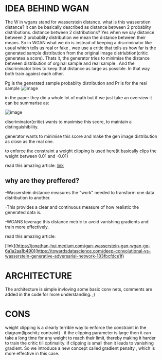 <h1>IDEA BEHIND WGAN </h1>
<p>
The W in wgans stand for wasserstein distance. what is this wasserstien distance? it can be basically described as distance between 2 probablity distributions. distance between 2 distributions? Yes when we say distance between 2 probablity distribution we mean the distance between their means. So in WGAN what we do is instead of keeping a discriminator like usual which tells us real or fake , wee use a critic that tells us how far is the generated sample distribution from the original image distriubtion(critic generates a score). Thats it, the generator tries to minimise the distance between distribution of orginal sample and real sample . And the discriminator tries to keep that distance as large as possible. In that way both train against each other.

Pg is the generated sample probablity distribution and Pr is for the real sample
![image](https://github.com/AbhinavJangra29/GANS/assets/107471490/7fee49f3-b13b-4809-ab5e-422743afa083)


in the paper they did a whole lot of math but if we just take an overview it can be summarise as:

![image](https://github.com/AbhinavJangra29/GANS/assets/107471490/db7f32dd-fa9d-43b5-b3e8-79488b7deaea)

discriminator(critic) wants to maximise this score, to maintain a distinguishibility.

generator wants to minimise this score and make the gen image distribution as close as the real one.

to enforce the constraint a weight clipping is used here(it basically clips the weight between 0.01 and -0.01)


read this amazing article:   [link](https://jonathan-hui.medium.com/gan-wasserstein-gan-wgan-gp-6a1a2aa1b490)
</p>
<h2>why are they preffered?</h2>

  -Wasserstein distance measures the "work" needed to transform one data distribution to another.

  
  -This provides a clear and continuous measure of how realistic the generated data is.

  
  -WGANS leverage this distance metric to avoid vanishing gradients and train more effectively.


read this amazing article: 

[link](https://jonathan-hui.medium.com/gan-wasserstein-gan-wgan-gp-6a1a2aa1b490](https://towardsdatascience.com/deep-convolutional-vs-wasserstein-generative-adversarial-network-183fbcfdce1f)


<h1>ARCHITECTURE</h1>
<p>
The architecture is simple invloving some basic conv nets, comments are added in the code for more understanding. ;)
</p>

<h1>CONS</h1>
weight clipping is a clearly terrible way to enforce the constraint in the diagram(lipschitz contraint) . if the clipping parameter is large then it can take a long time for any weight to reach their limit, thereby making it harder to train the critic till optimality. if clipping is small then it leads to vanishing gradient. So we introduce a new concept called gradient penalty , which is more effective in this case.



